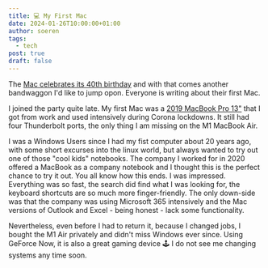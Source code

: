 ```yaml
---
title: 💻 My First Mac
date: 2024-01-26T10:00:00+01:00
author: soeren
tags:
  - tech
post: true
draft: false
---
```


The [Mac celebrates its 40th birthday](https://www.macrumors.com/2024/01/23/apple-macintosh-turns-40/) and with that comes another bandwaggon I'd like to jump opon. Everyone is writing about their first Mac. 

I joined the party quite late. My first Mac was a [2019 MacBook Pro 13"](https://support.apple.com/kb/SP795?viewlocale=en_US&locale=de_DE) that I got from work and used intensively during Corona lockdowns. It still had four Thunderbolt ports, the only thing I am missing on the M1 MacBook Air.

I was a Windows Users since I had my fist computer about 20 years ago, with some short excurses into the linux world, but always wanted to try out one of those "cool kids" notebooks. The company I worked for in 2020 offered a MacBook as a company notebook and I thought this is the perfect chance to try it out. You all know how this ends. I was impressed. Everything was so fast, the search did find what I was looking for, the keyboard shortcuts are so much more finger-friendly. The only down-side was that the company was using Microsoft 365 intensively and the Mac versions of Outlook and Excel - being honest - lack some functionality. 

Nevertheless, even before I had to return it, because I changed jobs, I bought the M1 Air privately and didn't miss Windows ever since. Using GeForce Now, it is also a great gaming device 🕹️ I do not see me changing systems any time soon. 

